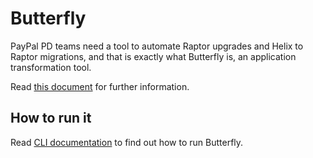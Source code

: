 # Butterfly

PayPal PD teams need a tool to automate Raptor upgrades and Helix to Raptor migrations, and that is exactly what Butterfly is, an application transformation tool.

Read [this document](https://engineering.paypalcorp.com/confluence/x/1XBiE) for further information.

## How to run it

Read [CLI documentation](butterfly-cli/README.md) to find out how to run Butterfly.
